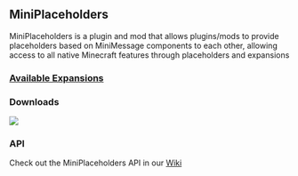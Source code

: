 ## MiniPlaceholders

MiniPlaceholders is a plugin and mod that allows plugins/mods to provide placeholders based on MiniMessage components to each other,
allowing access to all native Minecraft features through placeholders and expansions



### [Available Expansions](https://miniplaceholders.github.io/docs/user-guide/Placeholders)


### Downloads

[![](https://raw.githubusercontent.com/Prospector/badges/master/modrinth-badge-72h-padded.png)](https://modrinth.com/plugin/miniplaceholders)

### API

Check out the MiniPlaceholders API in our [Wiki](https://miniplaceholders.github.io/docs/developer-guide/Developer-Getting-Started)
